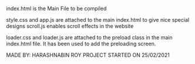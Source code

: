 index.html is the Main File to be compiled

style.css and app.js are attached to the main index.html to give nice special designs
scroll.js enables scroll effects in the website

loader.css and loader.js are attached to the preload class in the main index.html file. It has been used to add the preloading screen.


MADE BY: HARASHNABIN ROY
PROJECT STARTED ON 25/02/2021

